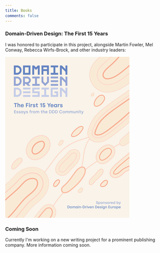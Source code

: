 ```yaml
---
title: Books
comments: false
---
```


### Domain-Driven Design: The First 15 Years

I was honored to participate in this project, alongside Martin Fowler, Mel Conway, Rebecca Wirfs-Brock, and other industry leaders:

[<img src="/images/ddd15years.png" alt="" width="400"/>](https://leanpub.com/ddd_first_15_years)

### Coming Soon

Currently I'm working on a new writing project for a prominent publishing company. More information coming soon.